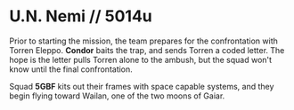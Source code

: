 # U.N. Nemi // 5014u

Prior to starting the mission, the team prepares for the confrontation with Torren Eleppo. **Condor** baits the trap, and sends Torren a coded letter. The hope is the letter pulls Torren alone to the ambush, but the squad won't know until the final confrontation.

Squad **5GBF** kits out their frames with space capable systems, and they begin flying toward Wailan, one of the two moons of Gaiar.